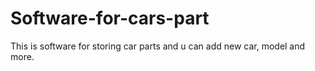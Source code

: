 # Software-for-cars-part
This is software for storing car parts and u can add new car, model and more.
